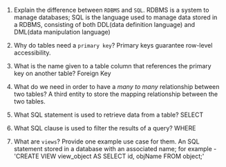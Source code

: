 1. Explain the difference between `RDBMS` and `SQL`.
    RDBMS is a system to manage databases; SQL is the language used to manage data stored in a RDBMS, consisting of both DDL(data definition language) and DML(data manipulation language)

2. Why do tables need a `primary key`?
    Primary keys guarantee row-level accessibility.

3. What is the name given to a table column that references the primary key on another table?
    Foreign Key

4. What do we need in order to have a _many to many_ relationship between two tables?
    A third entity to store the mapping relationship between the two tables.

5. What SQL statement is used to retrieve data from a table?
    SELECT

6. What SQL clause is used to filter the results of a query?
    WHERE

7. What are `views`? Provide one example use case for them.
    An SQL statement stored in a database with an associated name; for example - 
        'CREATE VIEW view_object AS SELECT id, objName FROM object;'